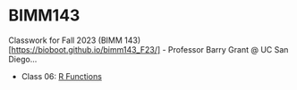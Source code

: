 # BIMM143
Classwork for Fall 2023 (BIMM 143)[https://bioboot.github.io/bimm143_F23/] - Professor Barry Grant @ UC San Diego...

- Class 06: [R Functions](https://github.com/ajcheng1/BIMM143/blob/ce69f9bfee2e6f00ed30feb24f2fc267117c403b/Lab%20Class6%20(R%20Functions)/Hw-Class-6-R-Functions.pdf)





